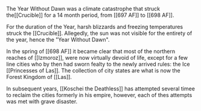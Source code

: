 The Year Without Dawn was a climate catastrophe that struck the[[Crucible]] for a 14 month period, from [[697 AF]] to [[698 AF]]. 

For the duration of the Year, harsh blizzards and freezing temperatures struck the [[Crucible]]. Allegedly, the sun was not visible for the entirety of the year, hence the "Year Without Dawn".

In the spring of [[698 AF]] it became clear that most of the northern reaches of [[Izmoroz]], were now virtually devoid of life, except for a few line cities who by then had sworn fealty to the newly arrived rules: the Ice [[Princesses of Las]]. The collection of city states are what is now the Forest Kingdom of [[Las]].

In subsequent years, [[Koschei the Deathless]] has attempted several timee to reclaim the cities formerly in his empire, however, each of thes attempts was met with grave disaster.